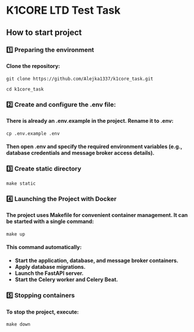 # K1CORE LTD Test Task

## How to start project
### 1️⃣ Preparing the environment

#### **Clone the repository:**

```shell
git clone https://github.com/Alejka1337/k1core_task.git 
```

```shell
cd k1core_task
```

### 2️⃣ Create and configure the .env file:

#### **There is already an .env.example in the project. Rename it to .env:**

```shell
cp .env.example .env
```

#### **Then open .env and specify the required environment variables (e.g., database credentials and message broker access details).**


### 3️⃣ Create static directory

```shell
make static
```


### 4️⃣ Launching the Project with Docker

#### **The project uses Makefile for convenient container management. It can be started with a single command:**

```shell
make up
```
#### **This command automatically:**

- **Start the application, database, and message broker containers.**
- **Apply database migrations.**
- **Launch the FastAPI server.**
- **Start the Celery worker and Celery Beat.**

### ️5️⃣ Stopping containers

#### **To stop the project, execute:**

```shell
make down
```
